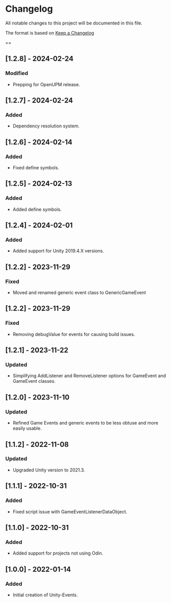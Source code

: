 # Changelog
All notable changes to this project will be documented in this file.

The format is based on [Keep a Changelog](https://keepachangelog.com/en/1.0.0/)

==
## [1.2.8] - 2024-02-24
### Modified
- Prepping for OpenUPM release.

## [1.2.7] - 2024-02-24
### Added
- Dependency resolution system.

## [1.2.6] - 2024-02-14
### Added
- Fixed define symbols.

## [1.2.5] - 2024-02-13
### Added
- Added define symbols.

## [1.2.4] - 2024-02-01
### Added
- Added support for Unity 2019.4.X versions.

## [1.2.2] - 2023-11-29
### Fixed
- Moved and renamed generic event class to GenericGameEvent<T>

## [1.2.2] - 2023-11-29
### Fixed
- Removing debugValue for events for causing build issues.

## [1.2.1] - 2023-11-22
### Updated
- Simplifying AddListener and RemoveListener options for GameEvent and GameEvent<T> classes.

## [1.2.0] - 2023-11-10
### Updated
- Refined Game Events and generic events to be less obtuse and more easily usable.

## [1.1.2] - 2022-11-08
### Updated
- Upgraded Unity version to 2021.3.

## [1.1.1] - 2022-10-31
### Added
- Fixed script issue with GameEventListenerDataObject.

## [1.1.0] - 2022-10-31
### Added
- Added support for projects not using Odin.

## [1.0.0] - 2022-01-14
### Added
- Initial creation of Unity-Events.
